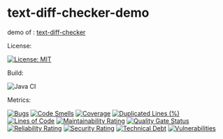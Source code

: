# text-diff-checker-demo
demo of : [text-diff-checker](https://github.com/barrouh/text-diff-checker)

License:

[![License: MIT](https://img.shields.io/badge/License-MIT-yellow.svg)](https://opensource.org/licenses/MIT)

Build:

![Java CI](https://github.com/barrouh/text-diff-checker-demo/workflows/Java%20CI/badge.svg)

Metrics:

[![Bugs](https://sonarcloud.io/api/project_badges/measure?project=text-diff-checker-demo&metric=bugs)](https://sonarcloud.io/dashboard?id=text-diff-checker-demo)
[![Code Smells](https://sonarcloud.io/api/project_badges/measure?project=text-diff-checker-demo&metric=code_smells)](https://sonarcloud.io/dashboard?id=text-diff-checker-demo)
[![Coverage](https://sonarcloud.io/api/project_badges/measure?project=text-diff-checker-demo&metric=coverage)](https://sonarcloud.io/dashboard?id=text-diff-checker-demo)
[![Duplicated Lines (%)](https://sonarcloud.io/api/project_badges/measure?project=text-diff-checker-demo&metric=duplicated_lines_density)](https://sonarcloud.io/dashboard?id=text-diff-checker-demo)
[![Lines of Code](https://sonarcloud.io/api/project_badges/measure?project=text-diff-checker-demo&metric=ncloc)](https://sonarcloud.io/dashboard?id=text-diff-checker-demo)
[![Maintainability Rating](https://sonarcloud.io/api/project_badges/measure?project=text-diff-checker-demo&metric=sqale_rating)](https://sonarcloud.io/dashboard?id=text-diff-checker-demo)
[![Quality Gate Status](https://sonarcloud.io/api/project_badges/measure?project=text-diff-checker-demo&metric=alert_status)](https://sonarcloud.io/dashboard?id=text-diff-checker-demo)
[![Reliability Rating](https://sonarcloud.io/api/project_badges/measure?project=text-diff-checker-demo&metric=reliability_rating)](https://sonarcloud.io/dashboard?id=text-diff-checker-demo)
[![Security Rating](https://sonarcloud.io/api/project_badges/measure?project=text-diff-checker-demo&metric=security_rating)](https://sonarcloud.io/dashboard?id=text-diff-checker-demo)
[![Technical Debt](https://sonarcloud.io/api/project_badges/measure?project=text-diff-checker-demo&metric=sqale_index)](https://sonarcloud.io/dashboard?id=text-diff-checker-demo)
[![Vulnerabilities](https://sonarcloud.io/api/project_badges/measure?project=text-diff-checker-demo&metric=vulnerabilities)](https://sonarcloud.io/dashboard?id=text-diff-checker-demo)
